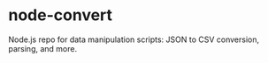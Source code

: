 # node-convert
Node.js repo for data manipulation scripts: JSON to CSV conversion, parsing, and more.

